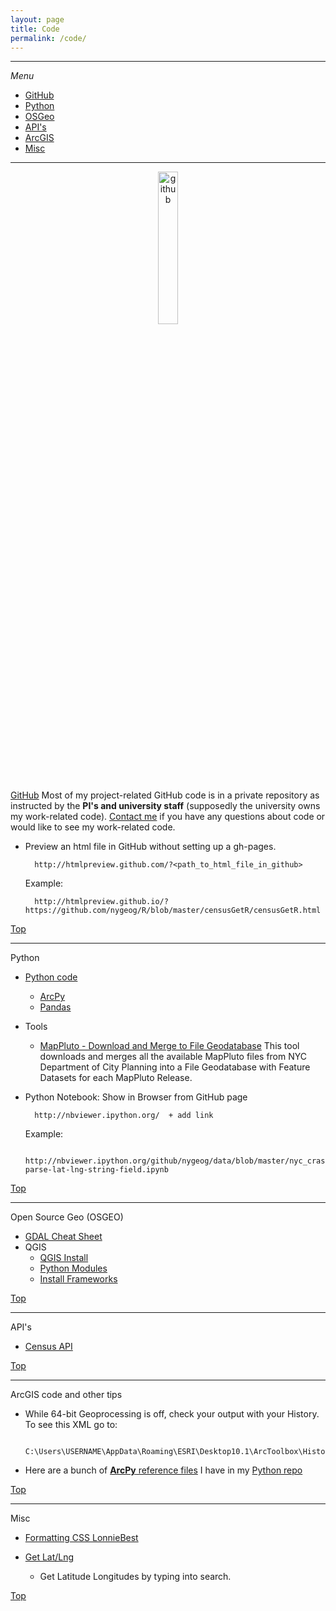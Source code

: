 ```yaml
---
layout: page
title: Code
permalink: /code/
---
```


---

<a name="top"></a>*Menu*
* [GitHub](#github)
* [Python](#python)
* [OSGeo](#osgeo)
* [API's](#api)
* [ArcGIS](#arcgis)
* [Misc](#misc)

---



<center><a href="https://github.com/nygeog">
<img border="0" alt="github" src="https://assets-cdn.github.com/images/modules/open_graph/github-octocat.png" width="25%" height="25%">
</a></center>

<a name="github"></a>[GitHub](https://github.com/nygeog)
Most of my project-related GitHub code is in a private repository as instructed by the **PI's and university staff** (supposedly the university owns my work-related code). [Contact me](mailto:daniel.martin.sheehan@gmail.com) if you have any questions about code or would like to see my work-related code.


* Preview an html file in GitHub without setting up a gh-pages.
		
		http://htmlpreview.github.com/?<path_to_html_file_in_github>
	
	Example:
	
		http://htmlpreview.github.io/?https://github.com/nygeog/R/blob/master/censusGetR/censusGetR.html

[Top](top)


---

<a name="python"></a>Python
* [Python code](https://github.com/nygeog/python)
	* [ArcPy](https://github.com/nygeog/python/tree/master/arcpy)
	* [Pandas](https://github.com/nygeog/pandas)
	
* Tools
	* <a name="mappluto"></a>[MapPluto - Download and Merge to File Geodatabase](https://github.com/nygeog/mappluto_to_fgdb) This tool downloads and merges all the available MapPluto files from NYC Department of City Planning into a File Geodatabase with Feature Datasets for each MapPluto Release. 
	

* Python Notebook: Show in Browser from GitHub page
		
		http://nbviewer.ipython.org/  + add link
		
	Example:
		
		http://nbviewer.ipython.org/github/nygeog/data/blob/master/nyc_crashes/02-parse-lat-lng-string-field.ipynb

[Top](top)
	
---
	
<a name="osgeo"></a>Open Source Geo (OSGEO)
* [GDAL Cheat Sheet](https://github.com/nygeog/gdal-cheat-sheet) 
* QGIS
	* [QGIS Install](http://www.kyngchaos.com/software/qgis)
	* [Python Modules](http://www.kyngchaos.com/software/python) 
	* [Install Frameworks](http://www.kyngchaos.com/software/frameworks)


[Top](top)

---
		
<a name="api"></a>API's
* [Census API](https://github.com/nygeog/census_api)

[Top](top)

---
		
<a name="arcgis"></a>ArcGIS code and other tips

* While 64-bit Geoprocessing is off, check your output with your History. To see this XML go to:

		C:\Users\USERNAME\AppData\Roaming\ESRI\Desktop10.1\ArcToolbox\History…

* Here are a bunch of [**ArcPy** reference files](https://github.com/nygeog/python/tree/master/arcpy) I have in my [Python repo](https://github.com/nygeog/python)

		
[Top](top)

---

		
<a name="misc"></a>Misc

* [Formatting CSS LonnieBest](http://www.lonniebest.com/formatcss/)

* [Get Lat/Lng](http://www.latlong.net/) 
	* Get Latitude Longitudes by typing into search. 


[Top](top)
